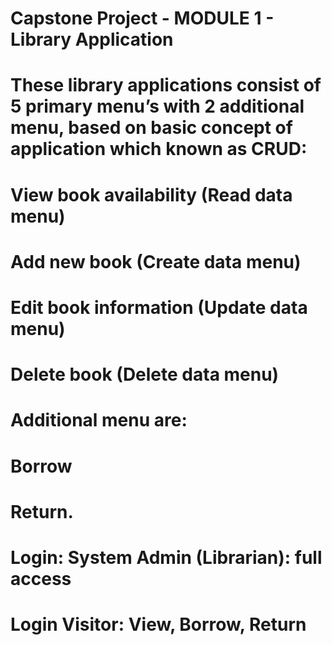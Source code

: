 # Capstone Project - MODULE 1 - Library Application

# These library applications consist of 5 primary menu’s with 2 additional menu, based on basic concept of application which known as CRUD:
# View book availability (Read data menu)
# Add new book (Create data menu)
# Edit book information (Update data menu)
# Delete book (Delete data menu)

# Additional menu are:
# Borrow 
# Return.
# Login: System Admin (Librarian): full access
# Login Visitor: View, Borrow, Return
